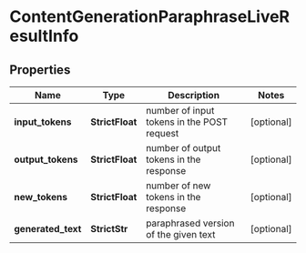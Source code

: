# ContentGenerationParaphraseLiveResultInfo


## Properties

| Name | Type | Description | Notes |
|------------ | ------------- | ------------- | -------------|
**input_tokens** | **StrictFloat** | number of input tokens in the POST request |[optional]|
**output_tokens** | **StrictFloat** | number of output tokens in the response |[optional]|
**new_tokens** | **StrictFloat** | number of new tokens in the response |[optional]|
**generated_text** | **StrictStr** | paraphrased version of the given text |[optional]|